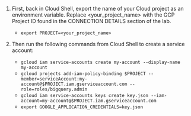 1. First, back in Cloud Shell, export the name of your Cloud project as an environment variable. Replace <your_project_name> with the GCP Project ID found in the 
   CONNECTION DETAILS section of the lab.

    * `export PROJECT=<your_project_name>`
    
 2. Then run the following commands from Cloud Shell to create a service account:
 
     * `gcloud iam service-accounts create my-account --display-name my-account`
     * `gcloud projects add-iam-policy-binding $PROJECT --member=serviceAccount:my-account@$PROJECT.iam.gserviceaccount.com --role=roles/bigquery.admin`
     * `gcloud iam service-accounts keys create key.json --iam-account=my-account@$PROJECT.iam.gserviceaccount.com`
     * `export GOOGLE_APPLICATION_CREDENTIALS=key.json`

